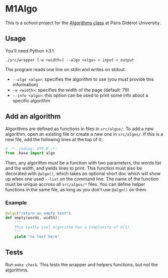 # M1Algo

This is a school project for the [Algorithms class][algo] at Paris Diderot
University.

[algo]: http://www.liafa.univ-paris-diderot.fr/~francoisl/m1algo.html

## Usage

You’ll need Python ≥3.1.

```
./src/wrapper [-w <width>] --algo <algo> < input > output
```

The program reads one line on stdin and writes on stdout.

- `--algo <algo>`: specifies the algorithm to use (you *must* provide this
  information)
- `-w <width>`: specifies the width of the page (default: 79)
- `--info <algo>`: this option can be used to print some info about a specific
  algorithm

## Add an algorithm

Algorithms are defined as functions in files in `src/algos/`. To add a new
algorithm, open an existing file or create a new one in `src/algos/`. If this is
a new file, add the following lines at the top of it:

```python
# -*- coding: UTF-8 -*-
from .base import algo
```

Then, any algorithm must be a function with two parameters, the words list and
the width, and yields lines to print. This function must also be decorated with
`@algo()`, which takes an optional short doc which will show up when one used
`--list` on the command line. The name of the function must be unique accross
all `src/algos/*` files. You can define helper functions in the same file, as
long as you don’t use `@algo()` on them.

### Example

```python
@algo("return an empty text")
def empty(words, width):
    """
    This really cool algorithm has a complexity of O(1).
    """
    yield "no text here"
```

## Tests

Run `make check`. This tests the wrapper and helpers functions, but not the
algorithms.
